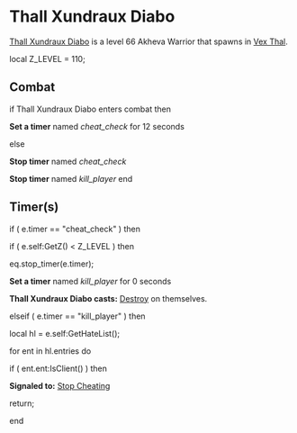 # Thall Xundraux Diabo



[Thall Xundraux Diabo](/npc/158442) is a level 66 Akheva Warrior that spawns in [Vex Thal](/zone/158).



local Z_LEVEL = 110; 



## Combat

if  Thall Xundraux Diabo enters combat  then


**Set a timer** named *cheat_check* for 12 seconds

else


**Stop timer** named *cheat_check*


**Stop timer** named *kill_player*
end



## Timer(s)

if ( e.timer == "cheat_check" ) then




if ( e.self:GetZ() < Z_LEVEL ) then



eq.stop_timer(e.timer);



**Set a timer** named *kill_player* for 0 seconds



**Thall Xundraux Diabo casts:** [Destroy](/spell/1948) on themselves.





elseif ( e.timer == "kill_player" ) then




local hl = e.self:GetHateList();


for ent in hl.entries do



if ( ent.ent:IsClient() ) then




**Signaled to:**  [Stop Cheating](/npc/158480)




return;





end
